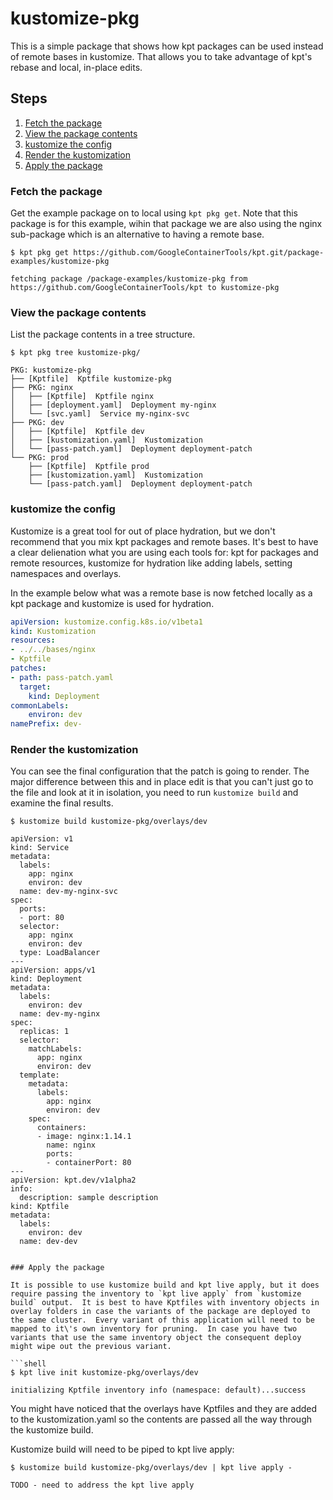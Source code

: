 # kustomize-pkg

This is a simple package that shows how kpt packages can be used instead of remote bases in kustomize.  That allows you to take advantage of kpt's rebase and local, in-place edits.

## Steps

1. [Fetch the package](#fetch-the-package)
2. [View the package contents](#view-the-package-contents)
3. [kustomize the config](#kustomize-the-config)
4. [Render the kustomization](#render-the-kustomization)
5. [Apply the package](#apply-the-package)

### Fetch the package

Get the example package on to local using `kpt pkg get`. Note that this package is for this example, wihin that package we are also using the nginx sub-package which is an alternative to having a remote base. 

```shell
$ kpt pkg get https://github.com/GoogleContainerTools/kpt.git/package-examples/kustomize-pkg

fetching package /package-examples/kustomize-pkg from https://github.com/GoogleContainerTools/kpt to kustomize-pkg
```


### View the package contents

List the package contents in a tree structure.

```shell
$ kpt pkg tree kustomize-pkg/

PKG: kustomize-pkg
├── [Kptfile]  Kptfile kustomize-pkg
├── PKG: nginx
│   ├── [Kptfile]  Kptfile nginx
│   ├── [deployment.yaml]  Deployment my-nginx
│   └── [svc.yaml]  Service my-nginx-svc
├── PKG: dev
│   ├── [Kptfile]  Kptfile dev
│   ├── [kustomization.yaml]  Kustomization 
│   └── [pass-patch.yaml]  Deployment deployment-patch
└── PKG: prod
    ├── [Kptfile]  Kptfile prod
    ├── [kustomization.yaml]  Kustomization 
    └── [pass-patch.yaml]  Deployment deployment-patch
```

### kustomize the config

Kustomize is a great tool for out of place hydration, but we don't recommend that you mix kpt packages and remote bases.  It's best to have a clear delienation what you are using each tools for: kpt for packages and remote resources, kustomize for hydration like adding labels, setting namespaces and overlays.

In the example below what was a remote base is now fetched locally as a kpt package and kustomize is used for hydration.

```yaml
apiVersion: kustomize.config.k8s.io/v1beta1
kind: Kustomization
resources:
- ../../bases/nginx
- Kptfile
patches:
- path: pass-patch.yaml
  target:
    kind: Deployment
commonLabels:
    environ: dev
namePrefix: dev-
```

### Render the kustomization

You can see the final configuration that the patch is going to render. The major difference between this and in place edit is that you can't just go to the file and look at it in isolation, you need to run `kustomize build` and examine the final results.

```shell
$ kustomize build kustomize-pkg/overlays/dev

apiVersion: v1
kind: Service
metadata:
  labels:
    app: nginx
    environ: dev
  name: dev-my-nginx-svc
spec:
  ports:
  - port: 80
  selector:
    app: nginx
    environ: dev
  type: LoadBalancer
---
apiVersion: apps/v1
kind: Deployment
metadata:
  labels:
    environ: dev
  name: dev-my-nginx
spec:
  replicas: 1
  selector:
    matchLabels:
      app: nginx
      environ: dev
  template:
    metadata:
      labels:
        app: nginx
        environ: dev
    spec:
      containers:
      - image: nginx:1.14.1
        name: nginx
        ports:
        - containerPort: 80
---
apiVersion: kpt.dev/v1alpha2
info:
  description: sample description
kind: Kptfile
metadata:
  labels:
    environ: dev
  name: dev-dev


### Apply the package

It is possible to use kustomize build and kpt live apply, but it does require passing the inventory to `kpt live apply` from `kustomize build` output.  It is best to have Kptfiles with inventory objects in overlay folders in case the variants of the package are deployed to the same cluster.  Every variant of this application will need to be mapped to it\'s own inventory for pruning.  In case you have two variants that use the same inventory object the consequent deploy might wipe out the previous variant.

```shell
$ kpt live init kustomize-pkg/overlays/dev

initializing Kptfile inventory info (namespace: default)...success
```

You might have noticed that the overlays have Kptfiles and they are added to the kustomization.yaml so the contents are passed all the way through the kustomize build.

Kustomize build will need to be piped to kpt live apply:

```shell
$ kustomize build kustomize-pkg/overlays/dev | kpt live apply - 

TODO - need to address the kpt live apply
```